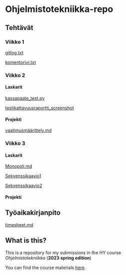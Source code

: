 
# Ohjelmistotekniikka-repo

## Tehtävät

### Viikko 1

[gitlog.txt](https://github.com/sippohippo/ot-harjoitustyo/blob/master/laskarit/viikko1/gitlog.txt)

[komentorivi.txt](https://github.com/sippohippo/ot-harjoitustyo/blob/master/laskarit/viikko1/komentorivi.txt)


### Viikko 2

#### Laskarit

[kassapaate_test.py](https://github.com/sippohippo/ot-harjoitustyo/blob/master/laskarit/viikko2/unicafe/src/tests/kassapaate_test.py)

[testikattavuusraportti_screenshot](https://github.com/sippohippo/ot-harjoitustyo/blob/master/laskarit/viikko2/coveragereport_screenshot.png)

#### Projekti

[vaatimusmäärittely.md](https://github.com/sippohippo/ot-harjoitustyo/blob/master/dokumentaatio/vaatimusmaarittely.md)


### Viikko 3

#### Laskarit

[Monopoli.md](https://github.com/sippohippo/ot-harjoitustyo/blob/master/laskarit/viikko3/Monopoli.md)

[Sekvenssikaavio1](https://github.com/sippohippo/ot-harjoitustyo/blob/master/laskarit/viikko3/Sekvenssikaavio1.png)

[Sekvenssikaavio2](https://github.com/sippohippo/ot-harjoitustyo/blob/master/laskarit/viikko3/Sekvenssikaavio2.png)

#### Projekti


## Työaikakirjanpito

[timesheet.md](https://github.com/sippohippo/ot-harjoitustyo/blob/master/dokumentaatio/timesheet.md)

## What is this?

This is a repository for my submissions in the HY course *Ohjelmistotekniikka* (**2023 spring edition**)

You can find the course materials [here](https://ohjelmistotekniikka-hy.github.io). 

